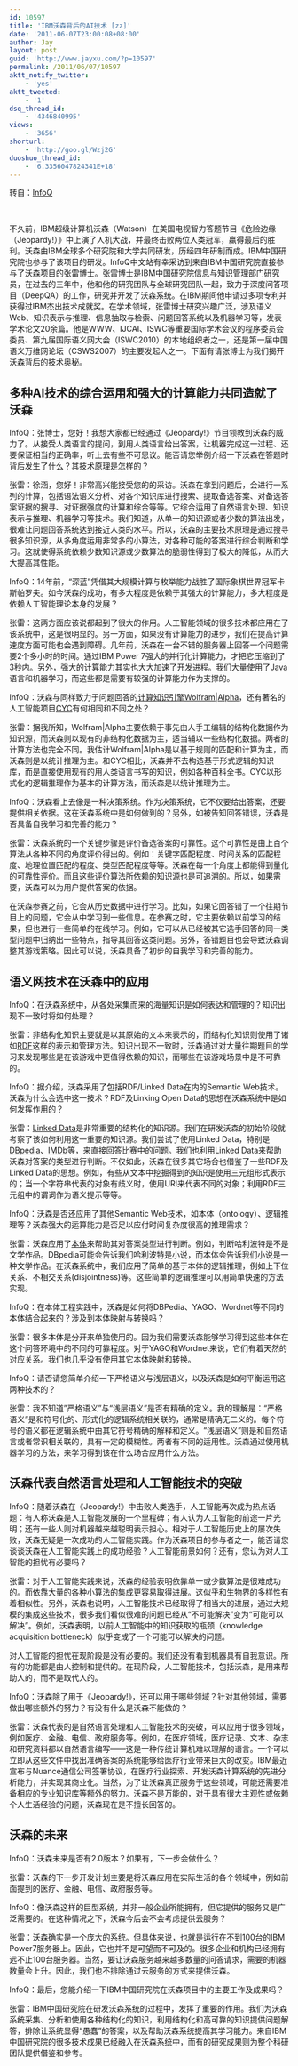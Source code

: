 ```yaml
---
id: 10597
title: 'IBM沃森背后的AI技术 [zz]'
date: '2011-06-07T23:00:08+08:00'
author: Jay
layout: post
guid: 'http://www.jayxu.com/?p=10597'
permalink: /2011/06/07/10597
aktt_notify_twitter:
    - 'yes'
aktt_tweeted:
    - '1'
dsq_thread_id:
    - '4346840995'
views:
    - '3656'
shorturl:
    - 'http://goo.gl/Wzj2G'
duoshuo_thread_id:
    - '6.3356047824341E+18'
---
```


<p>转自：<a href="http://www.infoq.com/cn/articles/ibm-watson-ai" target="_blank">InfoQ</a></p>
<p>&nbsp;</p>
<p>不久前，IBM超级计算机沃森（Watson）在美国电视智力答题节目《危险边缘（Jeopardy!）》中上演了人机大战，并最终击败两位人类冠军，赢得最后的胜利。沃森由IBM全球多个研究院和大学共同研发，历经四年研制而成。IBM中国研究院也参与了该项目的研发。InfoQ中文站有幸采访到来自IBM中国研究院直接参与了沃森项目的张雷博士。张雷博士是IBM中国研究院信息与知识管理部门研究员，在过去的三年中，他和他的研究团队与全球研究团队一起，致力于深度问答项目（DeepQA）的工作，研究并开发了沃森系统。在IBM期间他申请过多项专利并获得过IBM杰出技术成就奖。在学术领域，张雷博士研究兴趣广泛，涉及语义Web、知识表示与推理、信息抽取与检索、问题回答系统以及机器学习等，发表学术论文20余篇。他是WWW、IJCAI、ISWC等重要国际学术会议的程序委员会委员、第九届国际语义网大会（ISWC2010）的本地组织者之一，还是第一届中国语义万维网论坛（CSWS2007）的主要发起人之一。下面有请张博士为我们揭开沃森背后的技术奥秘。</p>
<h2>多种AI技术的综合运用和强大的计算能力共同造就了沃森</h2>
<p>InfoQ：张博士，您好！我想大家都已经通过《Jeopardy!》节目领教到沃森的威力了。从接受人类语言的提问，到用人类语言给出答案，让机器完成这一过程、还要保证相当的正确率，听上去有些不可思议。能否请您举例介绍一下沃森在答题时背后发生了什么？其技术原理是怎样的？</p>
<p>张雷：徐涵，您好！非常高兴能接受您的的采访。沃森在拿到问题后，会进行一系列的计算，包括语法语义分析、对各个知识库进行搜索、提取备选答案、对备选答案证据的搜寻、对证据强度的计算和综合等等。它综合运用了自然语言处理、知识表示与推理、机器学习等技术。我们知道，从单一的知识源或者少数的算法出发，很难让问题回答系统达到接近人类的水平。所以，沃森的主要技术原理是通过搜寻很多知识源，从多角度运用非常多的小算法，对各种可能的答案进行综合判断和学习。这就使得系统依赖少数知识源或少数算法的脆弱性得到了极大的降低，从而大大提高其性能。</p>
<p>InfoQ：14年前，&ldquo;深蓝&rdquo;凭借其大规模计算与枚举能力战胜了国际象棋世界冠军卡斯帕罗夫。如今沃森的成功，有多大程度是依赖于其强大的计算能力，多大程度是依赖人工智能理论本身的发展？</p>
<p>张雷：这两方面应该说都起到了很大的作用。人工智能领域的很多技术都应用在了该系统中，这是很明显的。另一方面，如果没有计算能力的进步，我们在提高计算速度方面可能也会遇到障碍。几年前，沃森在一台不错的服务器上回答一个问题需要2个多小时的时间。通过IBM Power 7强大的并行化计算能力，才把它压缩到了3秒内。另外，强大的计算能力其实也大大加速了开发进程。我们大量使用了Java语言和机器学习，而这些都是需要有较强的计算能力作为支撑的。</p>
<p>InfoQ：沃森与同样致力于问题回答的<a href="http://www.infoq.com/cn/articles/wolfram-alpha-interview;jsessionid=49378DDB504859E5C7B8F692EEC42C8F">计算知识引擎Wolfram|Alpha</a>，还有著名的人工智能项目<a href="http://cyc.com/cyc">CYC</a>有何相同和不同之处？</p>
<p>张雷：据我所知，Wolfram|Alpha主要依赖于事先由人手工编辑的结构化数据作为知识源，而沃森则以现有的非结构化数据为主，适当辅以一些结构化数据。两者的计算方法也完全不同。我估计Wolfram|Alpha是以基于规则的匹配和计算为主，而沃森则是以统计推理为主。和CYC相比，沃森并不去构造基于形式逻辑的知识库，而是直接使用现有的用人类语言书写的知识，例如各种百科全书。CYC以形式化的逻辑推理作为基本的计算方法，而沃森是以统计推理为主。</p>
<p>InfoQ：沃森看上去像是一种决策系统。作为决策系统，它不仅要给出答案，还要提供相关依据。这在沃森系统中是如何做到的？另外，如被告知回答错误，沃森是否具备自我学习和完善的能力？</p>
<p>张雷：沃森系统的一个关键步骤是评价备选答案的可靠性。这个可靠性是由上百个算法从各种不同的角度评价得出的。例如：关键字匹配程度、时间关系的匹配程度、地理位置匹配的程度、类型匹配程度等等。沃森在每一个角度上都能得到量化的可靠性评价。而且这些评价算法所依赖的知识源也是可追溯的。所以，如果需要，沃森可以为用户提供答案的依据。</p>
<p>在沃森参赛之前，它会从历史数据中进行学习。比如，如果它回答错了一个往期节目上的问题，它会从中学习到一些信息。在参赛之时，它主要依赖以前学习的结果，但也进行一些简单的在线学习。例如，它可以从已经被其它选手回答的同一类型问题中归纳出一些特点，指导其回答这类问题。另外，答错题目也会导致沃森调整其游戏策略。因此可以说，沃森具备了初步的自我学习和完善的能力。</p>
<h2>语义网技术在沃森中的应用</h2>
<p>InfoQ：在沃森系统中，从各处采集而来的海量知识是如何表达和管理的？知识出现不一致时将如何处理？</p>
<p>张雷：非结构化知识主要就是以其原始的文本来表示的，而结构化知识则使用了诸如<a href="http://en.wikipedia.org/wiki/Resource_Description_Framework">RDF</a>这样的表示和管理方法。知识出现不一致时，沃森通过对大量往期题目的学习来发现哪些是在该游戏中更值得依赖的知识，而哪些在该游戏场景中是不可靠的。</p>
<p>InfoQ：据介绍，沃森采用了包括RDF/Linked Data在内的Semantic Web技术。沃森为什么会选中这一技术？RDF及Linking Open Data的思想在沃森系统中是如何发挥作用的？</p>
<p>张雷：<a href="http://en.wikipedia.org/wiki/Linked_Data">Linked Data</a>是非常重要的结构化的知识源。我们在研发沃森的初始阶段就考察了该如何利用这一重要的知识源。我们尝试了使用Linked Data，特别是<a href="http://dbpedia.org/About">DBpedia</a>、<a href="http://www.imdb.com/">IMDb</a>等，来直接回答比赛中的问题。我们也利用Linked Data来帮助沃森对答案的类型进行判断。不仅如此，沃森在很多其它场合也借鉴了一些RDF及Linked Data的思想。例如，有些从文本中挖掘得到的知识是使用三元组形式表示的；当一个字符串代表的对象有歧义时，使用URI来代表不同的对象；利用RDF三元组中的谓词作为语义提示等等。</p>
<p>InfoQ：沃森是否还应用了其他Semantic Web技术，如本体（ontology）、逻辑推理等？沃森强大的运算能力是否足以应付时间复杂度很高的推理需求？</p>
<p>张雷：沃森应用了<a href="http://en.wikipedia.org/wiki/Ontology_%28information_science%29">本体</a>来帮助其对答案类型进行判断。例如，判断哈利波特是不是文学作品。DBpedia可能会告诉我们哈利波特是小说，而本体会告诉我们小说是一种文学作品。在沃森系统中，我们应用了简单的基于本体的逻辑推理，例如上下位关系、不相交关系(disjointness)等。这些简单的逻辑推理可以用简单快速的方法实现。</p>
<p>InfoQ：在本体工程实践中，沃森是如何将DBPedia、YAGO、Wordnet等不同的本体结合起来的？涉及到本体映射与转换吗？</p>
<p>张雷：很多本体是分开来单独使用的。因为我们需要沃森能够学习得到这些本体在这个问答环境中的不同的可靠程度。对于YAGO和Wordnet来说，它们有着天然的对应关系。我们也几乎没有使用其它本体映射和转换。</p>
<p>InfoQ：请否请您简单介绍一下严格语义与浅层语义，以及沃森是如何平衡运用这两种技术的？</p>
<p>张雷：我不知道&rdquo;严格语义&rdquo;与&ldquo;浅层语义&rdquo;是否有精确的定义。我的理解是：&ldquo;严格语义&rdquo;是和符号化的、形式化的逻辑系统相关联的，通常是精确无二义的。每个符号的语义都在逻辑系统中由其它符号精确的解释和定义。&ldquo;浅层语义&rdquo;则是和自然语言或者常识相关联的，具有一定的模糊性。两者有不同的适用性。沃森通过使用机器学习的方法，来学习得到该在什么场合应用什么方法。</p>
<h2>沃森代表自然语言处理和人工智能技术的突破</h2>
<p>InfoQ：随着沃森在《Jeopardy!》中击败人类选手，人工智能再次成为热点话题：有人称沃森是人工智能发展的一个里程碑；有人认为人工智能的前途一片光明；还有一些人则对机器越来越聪明表示担心。相对于人工智能历史上的屡次失败，沃森无疑是一次成功的人工智能实践。作为沃森项目的参与者之一，能否请您谈谈沃森在人工智能实践上的成功经验？人工智能前景如何？还有，您认为对人工智能的担忧有必要吗？</p>
<p>张雷：对于人工智能实践来说，沃森的经验表明依靠单一或少数算法是很难成功的。而依靠大量的各种小算法的集成更容易取得进展。这似乎和生物界的多样性有着相似性。另外，沃森也说明，人工智能技术已经取得了相当大的进展，通过大规模的集成这些技术，很多我们看似很难的问题已经从&ldquo;不可能解决&rdquo;变为&ldquo;可能可以解决&rdquo;。例如，沃森表明，以前人工智能中的知识获取的瓶颈（knowledge acquisition bottleneck）似乎变成了一个可能可以解决的问题。</p>
<p>对人工智能的担忧在现阶段是没有必要的。我们还没有看到机器具有自我意识。所有的功能都是由人控制和提供的。在现阶段，人工智能技术，包括沃森，是用来帮助人的，而不是取代人的。</p>
<p>InfoQ：沃森除了用于《Jeopardy!》，还可以用于哪些领域？针对其他领域，需要做出哪些额外的努力？有没有什么是沃森不能做的？</p>
<p>张雷：沃森代表的是自然语言处理和人工智能技术的突破，可以应用于很多领域，例如医疗、金融、电信、政府服务等。例如，在医疗领域，医疗记录、文本、杂志和研究资料都以自然语言编写&mdash;&mdash;这是一种传统计算机难以理解的语言。一个可以立即从这些文件中找出准确答案的系统能够给医疗行业带来巨大的改变。IBM最近宣布与Nuance通信公司签署协议，在医疗行业探索、开发沃森计算系统的先进分析能力，并实现其商业化。当然，为了让沃森真正服务于这些领域，可能还需要准备相应的专业知识库等额外的努力。沃森不是万能的，对于具有很大主观性或依赖个人生活经验的问题，沃森现在是不擅长回答的。</p>
<h2>沃森的未来</h2>
<p>InfoQ：沃森未来是否有2.0版本？如果有，下一步会做什么？</p>
<p>张雷：沃森的下一步开发计划主要是将沃森应用在实际生活的各个领域中，例如前面提到的医疗、金融、电信、政府服务等。</p>
<p>InfoQ：像沃森这样的巨型系统，并非一般企业所能拥有，但它提供的服务又是广泛需要的。在这种情况之下，沃森今后会不会考虑提供云服务？</p>
<p>张雷：沃森确实是一个庞大的系统。但具体来说，也就是运行在不到100台的IBM Power7服务器上。因此，它也并不是可望而不可及的。很多企业和机构已经拥有远不止100台服务器。当然，要让沃森服务越来越多数量的问答请求，需要的机器数量会上升。因此，我们也不排除通过云服务的方式来提供沃森。</p>
<p>InfoQ：最后，您能介绍一下IBM中国研究院在沃森项目中的主要工作及成果吗？</p>
<p>张雷：IBM中国研究院在研发沃森系统的过程中，发挥了重要的作用。我们为沃森系统采集、分析和使用各种结构化的知识，利用结构化和高可靠的知识提供问题解答，排除让系统显得&ldquo;愚蠢&rdquo;的答案，以及帮助沃森系统提高其学习能力。来自IBM中国研究院的很多技术成果已经融入在沃森系统中，而有的研究成果则为整个科研团队提供借鉴和参考。</p>
